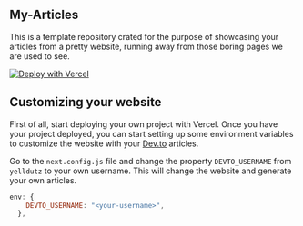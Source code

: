## My-Articles

This is a template repository crated for the purpose of showcasing your articles from a pretty website, running away from those boring pages we are used to see.

[![Deploy with Vercel](https://vercel.com/button)](https://vercel.com/new/clone?repository-url=https://github.com/igorfelipeduca/my-articles)

## Customizing your website

First of all, start deploying your own project with Vercel. Once you have your project deployed, you can start setting up some environment variables to customize the website with your [Dev.to](https://dev.to) articles.

Go to the `next.config.js` file and change the property `DEVTO_USERNAME` from `yelldutz` to your own username. This will change the website and generate your own articles.

```js nextconfig.js
env: {
    DEVTO_USERNAME: "<your-username>",
  },
```

